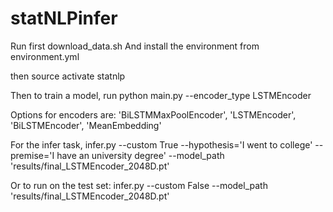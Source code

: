 # statNLPinfer
Run first download_data.sh
And install the environment from environment.yml

then
    source activate statnlp

Then to train a model, run
    python main.py --encoder_type LSTMEncoder

Options for encoders are:
    'BiLSTMMaxPoolEncoder',
    'LSTMEncoder',
    'BiLSTMEncoder',
    'MeanEmbedding'

For the infer task, 
    infer.py --custom True --hypothesis='I went to college' --premise='I have an university degree' --model_path 'results/final_LSTMEncoder_2048D.pt'

Or to run on the test set:
    infer.py --custom False --model_path 'results/final_LSTMEncoder_2048D.pt'